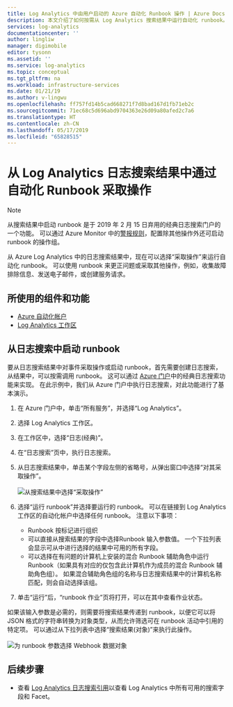 ```yaml
---
title: Log Analytics 中由用户启动的 Azure 自动化 Runbook 操作 | Azure Docs
description: 本文介绍了如何按需从 Log Analytics 搜索结果中运行自动化 runbook。
services: log-analytics
documentationcenter: ''
author: lingliw
manager: digimobile
editor: tysonn
ms.assetid: ''
ms.service: log-analytics
ms.topic: conceptual
ms.tgt_pltfrm: na
ms.workload: infrastructure-services
ms.date: 01/21/19
ms.author: v-lingwu
ms.openlocfilehash: ff757fd14b5cad668271f7d8bad167d1fb71eb2c
ms.sourcegitcommit: 71ec68c5d696abd9704363e26d09a80afed2c7a6
ms.translationtype: HT
ms.contentlocale: zh-CN
ms.lasthandoff: 05/17/2019
ms.locfileid: "65828515"
---
```

# <a name="take-action-with-an-automation-runbook-from-a-log-analytics-log-search-result"></a>从 Log Analytics 日志搜索结果中通过自动化 Runbook 采取操作

> [!NOTE]
> 从搜索结果中启动 runbook 是于 2019 年 2 月 15 日弃用的经典日志搜索门户的一个功能。 可以通过 Azure Monitor 中的[警报规则](../platform/alerts-log.md)，配置除其他操作外还可启动 runbook 的操作组。

从 Azure Log Analytics 中的日志搜索结果中，现在可以选择“采取操作”来运行自动化 runbook。  可以使用 runbook 来更正问题或采取其他操作，例如，收集故障排除信息、发送电子邮件，或创建服务请求。 


## <a name="components-and-features-used"></a>所使用的组件和功能
* [Azure 自动化帐户](../../automation/automation-quickstart-create-account.md)
* [Log Analytics 工作区](../../azure-monitor/log-query/log-query-overview.md)

## <a name="to-initiate-runbook-from-log-search"></a>从日志搜索中启动 runbook

要从日志搜索结果中对事件采取操作或启动 runbook，首先需要创建日志搜索，从结果中，可以按需调用 runbook。 这可以通过 [Azure 门户](../../azure-monitor/log-query/log-query-overview.md)中的经典日志搜索功能来实现。 在此示例中，我们从 Azure 门户中执行日志搜索，对此功能进行了基本演示。

1. 在 Azure 门户中，单击“所有服务”，并选择“Log Analytics”。  
2. 选择 Log Analytics 工作区。
3. 在工作区中，选择“日志(经典)”。  
4. 在“日志搜索”页中，执行日志搜索。  
5. 从日志搜索结果中，单击某个字段左侧的省略号，从弹出窗口中选择“对其采取操作”。<br><br> ![从搜索结果中选择“采取操作”](./media/take-action/log-search-takeaction-menuoption.png) 
6. 选择“运行 runbook”并选择要运行的 runbook。  可以在链接到 Log Analytics 工作区的自动化帐户中选择任何 runbook。  注意以下事项：

    * Runbook 按标记进行组织
    * 可以直接从搜索结果的字段中选择Runbook 输入参数值。  一个下拉列表会显示可从中进行选择的结果中可用的所有字段。  
    * 可以选择在有问题的计算机上安装的混合 Runbook 辅助角色中运行 Runbook（如果具有对应的仅包含此计算机作为成员的混合 Runbook 辅助角色组）。  如果混合辅助角色组的名称与日志搜索结果中的计算机名称匹配，则会自动选择该组。    

6. 单击“运行”后，“runbook 作业”页将打开，可以在其中查看作业状态。   

如果该输入参数是必需的，则需要将搜索结果传递到 runbook，以便它可以将 JSON 格式的字符串转换为对象类型，从而允许筛选可在 runbook 活动中引用的特定项。  可以通过从下拉列表中选择“搜索结果(对象)”来执行此操作。<br><br> ![为 runbook 参数选择 Webhook 数据对象](media/take-action/select-runbook-and-properties.png)   
    
## <a name="next-steps"></a>后续步骤

* 查看 [Log Analytics 日志搜索引用](../../azure-monitor/log-query/log-query-overview.md)以查看 Log Analytics 中所有可用的搜索字段和 Facet。




